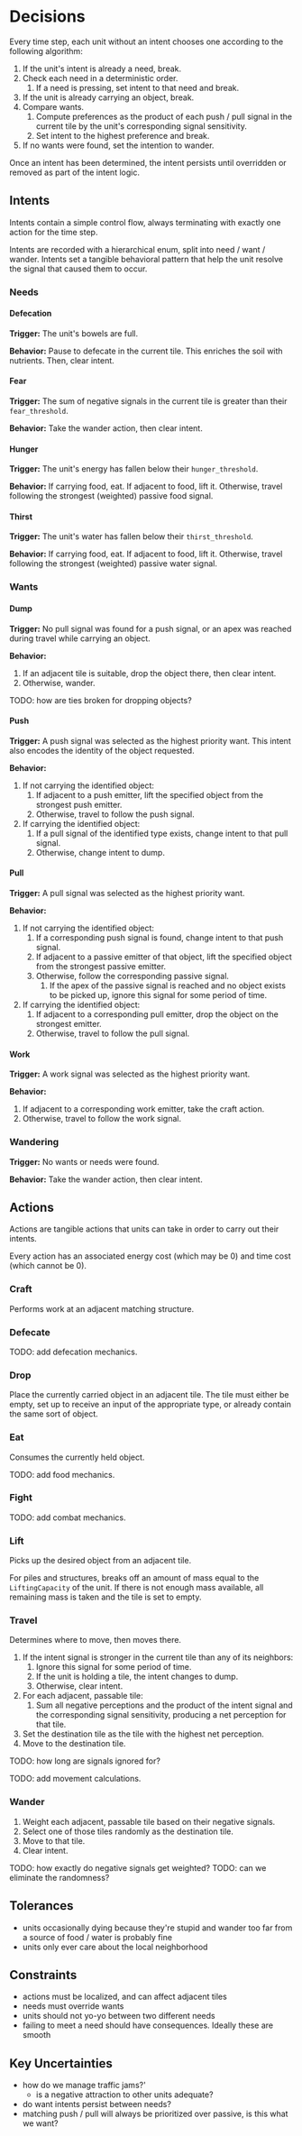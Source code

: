 # Decisions

Every time step, each unit without an intent chooses one according to the following algorithm:

1. If the unit's intent is already a need, break.
2. Check each need in a deterministic order.
   1. If a need is pressing, set intent to that need and break.
3. If the unit is already carrying an object, break.
4. Compare wants.
   1. Compute preferences as the product of each push / pull signal in the current tile by the unit's corresponding signal sensitivity.
   2. Set intent to the highest preference and break.
5. If no wants were found, set the intention to wander.

Once an intent has been determined, the intent persists until overridden or removed as part of the intent logic.

## Intents

Intents contain a simple control flow, always terminating with exactly one action for the time step.

Intents are recorded with a hierarchical enum, split into need / want / wander. Intents set a tangible behavioral pattern that help the unit resolve the signal that caused them to occur.

### Needs

#### Defecation

**Trigger:** The unit's bowels are full.

**Behavior:** Pause to defecate in the current tile. This enriches the soil with nutrients. Then, clear intent.

#### Fear

**Trigger:** The sum of negative signals in the current tile is greater than their `fear_threshold`.

**Behavior:** Take the wander action, then clear intent.

#### Hunger

**Trigger:** The unit's energy has fallen below their `hunger_threshold`.

**Behavior:** If carrying food, eat. If adjacent to food, lift it. Otherwise, travel following the strongest (weighted) passive food signal.

#### Thirst

**Trigger:** The unit's water has fallen below their `thirst_threshold`.

**Behavior:** If carrying food, eat. If adjacent to food, lift it. Otherwise, travel following the strongest (weighted) passive water signal.

### Wants

#### Dump

**Trigger:** No pull signal was found for a push signal, or an apex was reached during travel while carrying an object.

**Behavior:**

1. If an adjacent tile is suitable, drop the object there, then clear intent.
2. Otherwise, wander.

TODO: how are ties broken for dropping objects?

#### Push

**Trigger:** A push signal was selected as the highest priority want. This intent also encodes the identity of the object requested.

**Behavior:**

1. If not carrying the identified object:
   1. If adjacent to a push emitter, lift the specified object from the strongest push emitter.
   2. Otherwise, travel to follow the push signal.
2. If carrying the identified object:
   1. If a pull signal of the identified type exists, change intent to that pull signal.
   2. Otherwise, change intent to dump.

#### Pull

**Trigger:** A pull signal was selected as the highest priority want.

**Behavior:**

1. If not carrying the identified object:
   1. If a corresponding push signal is found, change intent to that push signal.
   2. If adjacent to a passive emitter of that object, lift the specified object from the strongest passive emitter.
   3. Otherwise, follow the corresponding passive signal.
      1. If the apex of the passive signal is reached and no object exists to be picked up, ignore this signal for some period of time.
2. If carrying the identified object:
   1. If adjacent to a corresponding pull emitter, drop the object on the strongest emitter.
   2. Otherwise, travel to follow the pull signal.

#### Work

**Trigger:** A work signal was selected as the highest priority want.

**Behavior:**

1. If adjacent to a corresponding work emitter, take the craft action.
2. Otherwise, travel to follow the work signal.

### Wandering

**Trigger:** No wants or needs were found.

**Behavior:** Take the wander action, then clear intent.

## Actions

Actions are tangible actions that units can take in order to carry out their intents.

Every action has an associated energy cost (which may be 0) and time cost (which cannot be 0).

### Craft

Performs work at an adjacent matching structure.

### Defecate

TODO: add defecation mechanics.

### Drop

Place the currently carried object in an adjacent tile.
The tile must either be empty, set up to receive an input of the appropriate type, or already contain the same sort of object.

### Eat

Consumes the currently held object.

TODO: add food mechanics.

### Fight

TODO: add combat mechanics.

### Lift

Picks up the desired object from an adjacent tile.

For piles and structures, breaks off an amount of mass equal to the `LiftingCapacity` of the unit.
If there is not enough mass available, all remaining mass is taken and the tile is set to empty.

### Travel

Determines where to move, then moves there.

1. If the intent signal is stronger in the current tile than any of its neighbors:
   1. Ignore this signal for some period of time.
   2. If the unit is holding a tile, the intent changes to dump.
   3. Otherwise, clear intent.
2. For each adjacent, passable tile:
   1. Sum all negative perceptions and the product of the intent signal and the corresponding signal sensitivity, producing a net perception for that tile.
3. Set the destination tile as the tile with the highest net perception.
4. Move to the destination tile.

TODO: how long are signals ignored for?

TODO: add movement calculations.

### Wander

1. Weight each adjacent, passable tile based on their negative signals.
2. Select one of those tiles randomly as the destination tile.
3. Move to that tile.
4. Clear intent.

TODO: how exactly do negative signals get weighted?
TODO: can we eliminate the randomness?

## Tolerances

- units occasionally dying because they're stupid and wander too far from a source of food / water is probably fine
- units only ever care about the local neighborhood

## Constraints

- actions must be localized, and can affect adjacent tiles
- needs must override wants
- units should not yo-yo between two different needs
- failing to meet a need should have consequences. Ideally these are smooth

## Key Uncertainties

- how do we manage traffic jams?'
  - is a negative attraction to other units adequate?
- do want intents persist between needs?
- matching push / pull will always be prioritized over passive, is this what we want?
